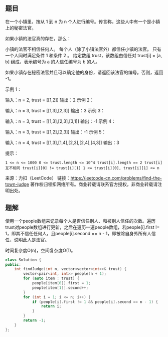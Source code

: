 ## 题目

在一个小镇里，按从 1 到 n 为 n 个人进行编号。传言称，这些人中有一个是小镇上的秘密法官。

如果小镇的法官真的存在，那么：

小镇的法官不相信任何人。
每个人（除了小镇法官外）都信任小镇的法官。
只有一个人同时满足条件 1 和条件 2 。
给定数组 trust，该数组由信任对 trust[i] = [a, b] 组成，表示编号为 a 的人信任编号为 b 的人。

如果小镇存在秘密法官并且可以确定他的身份，请返回该法官的编号。否则，返回 -1。

 

示例 1：

输入：n = 2, trust = [[1,2]]
输出：2
示例 2：

输入：n = 3, trust = [[1,3],[2,3]]
输出：3
示例 3：

输入：n = 3, trust = [[1,3],[2,3],[3,1]]
输出：-1
示例 4：

输入：n = 3, trust = [[1,2],[2,3]]
输出：-1
示例 5：

输入：n = 4, trust = [[1,3],[1,4],[2,3],[2,4],[4,3]]
输出：3


提示：

`1 <= n <= 1000
0 <= trust.length <= 10^4
trust[i].length == 2
trust[i] 互不相同
trust[i][0] != trust[i][1]
1 <= trust[i][0], trust[i][1] <= n`

来源：力扣（LeetCode）
链接：https://leetcode-cn.com/problems/find-the-town-judge
著作权归领扣网络所有。商业转载请联系官方授权，非商业转载请注明出处。

## 题解

使用一个people数组来记录每个人是否信任别人、和被别人信任的次数。遍历trust对people数组进行更新，之后在遍历一遍people数组，若people[i].first != 1，即其不信任任何人，且people[i].second == n - 1，即被除自身外所有人信任，说明此人是法官。

时间复杂度O(n)，空间复杂度O(1)。

```c++
class Solution {
public:
    int findJudge(int n, vector<vector<int>>& trust) {
        vector<pair<int, int>> people(n + 1);
        for (auto item : trust) {
            people[item[0]].first = 1;
            people[item[1]].second++;
        }
        for (int i = 1; i <= n; i++) {
            if (people[i].first != 1 && people[i].second == n - 1) {
                return i;
            }
        }
        return -1;
    }
};
```

